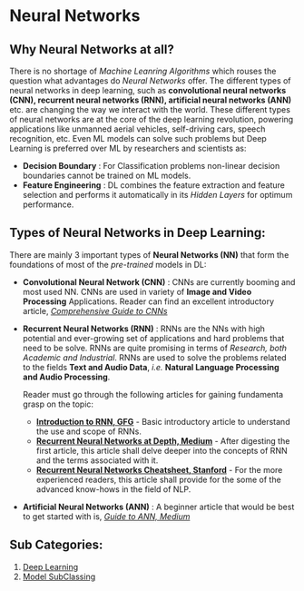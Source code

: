 # Neural Networks
## Why Neural Networks at all?
There is no shortage of *Machine Leanring Algorithms* which rouses the question what advantages do *Neural Networks* offer. 
The different types of neural networks in deep learning, such as **convolutional neural networks (CNN), recurrent neural networks (RNN), artificial neural networks (ANN)** etc. are changing the way we interact with the world. These different types of neural networks are at the core of the deep learning revolution, powering applications like unmanned aerial vehicles, self-driving cars, speech recognition, etc.
Even ML models can solve such problems but Deep Learning is preferred over ML by researchers and scientists as: 
 - **Decision Boundary** : For Classification problems non-linear decision boundaries cannot be trained on ML models.
 - **Feature Engineering** : DL combines the feature extraction and feature selection and performs it automatically in its *Hidden Layers* for optimum performance.

## Types of Neural Networks in Deep Learning:
There are mainly 3 important types of **Neural Networks (NN)** that form the foundations of most of the *pre-trained* models in DL:
- **Convolutional Neural Network (CNN)** : CNNs are currently booming and most used NN. CNNs are used in variety of **Image and Video Processing** Applications. Reader can find an excellent introductory article, [*Comprehensive Guide to CNNs*](https://towardsdatascience.com/a-comprehensive-guide-to-convolutional-neural-networks-the-eli5-way-3bd2b1164a53)
- **Recurrent Neural Networks (RNN)** : RNNs are the NNs with high potential and ever-growing set of applications and hard problems that need to be solve. RNNs are quite promising in terms of *Research, both Academic and Industrial*. RNNs are used to solve the problems related to the fields **Text and Audio Data**, *i.e.* **Natural Language Processing and Audio Processing**.

    Reader must go through the following articles for gaining fundamenta grasp on the topic:
    * [**Introduction to RNN, GFG**](https://www.geeksforgeeks.org/introduction-to-recurrent-neural-network/) - Basic introductory article to understand the use and scope of RNNs.
    * [**Recurrent Neural Networks at Depth, Medium**](https://towardsdatascience.com/recurrent-neural-networks-d4642c9bc7ce) - After digesting the first article, this article shall delve deeper into the concepts of RNN and the terms associated with it.
    * [**Recurrent Neural Networks Cheatsheet, Stanford**](https://stanford.edu/~shervine/teaching/cs-230/cheatsheet-recurrent-neural-networks) - For the more experienced readers, this article shall provide for the some of the advanced know-hows in the field of NLP.
- **Artificial Neural Networks (ANN)** : A beginner article that would be best to get started with is, [*Guide to ANN, Medium*](https://towardsdatascience.com/an-illustrated-guide-to-artificial-neural-networks-f149a549ba74)

## Sub Categories:
1. [Deep Learning](Deep_Learning)
2. [Model SubClassing](ModelSubClassing)